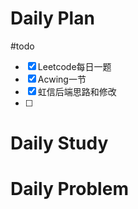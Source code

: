 # Daily Plan
#todo
- [x] Leetcode每日一题
- [x] Acwing一节
- [x] 虹信后端思路和修改
- [ ] 
# Daily Study

# Daily Problem